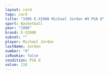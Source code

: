 ```yaml
---
layout: card
tags: card
title: "1996 E-X2000 Michael Jordan #9 PSA 8"
sport: Basketball
year: "1996"
brand: E-X2000
subset: ""
player: Michael Jordan
lastName: Jordan
number: "9"
isRookie: false
condition: PSA 8
value: 110
---
```

